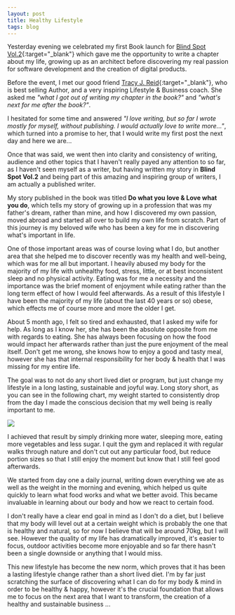```yaml
---
layout: post
title: Healthy Lifestyle
tags: blog
---
```


Yesterday evening we celebrated my first Book launch for [Blind Spot Vol.2](https://www.amazon.co.uk/dp/0992792533/ref=cm_sw_r_tw_dp_U_x_qV7VBbKYVPYBY){:target="_blank"} which gave me the opportunity to write a chapter about my life, growing up as an architect before discovering my real passion for software development and the creation of digital products.

Before the event, I met our good friend [Tracy J. Reid](https://twitter.com/thefemininecode){:target="_blank"}, who is best selling Author, and a very inspiring Lifestyle & Business coach. She asked me *"what I got out of writing my chapter in the book?"* and *"what's next for me after the book?"*.

I hesitated for some time and answered *"I love writing, but so far I wrote mostly for myself, without publishing. I would actually love to write more..."*, which turned into a promise to her, that I would write my first post the next day and here we are...

Once that was said, we went then into clarity and consistency of writing, audience and other topics that I haven't really payed any attention to so far, as I haven't seen myself as a writer, but having written my story in **Blind Spot Vol.2** and being part of this amazing and inspiring group of writers, I am actually a published writer.

My story published in the book was titled **Do what you love & Love what you do**, which tells my story of growing up in a profession that was my father's dream, rather than mine, and how I discovered my own passion, moved abroad and started all over to build my own life from scratch. Part of this journey is my beloved wife who has been a key for me in discovering what's important in life.

One of those important areas was of course loving what I do, but another area that she helped me to discover recently was my health and well-being, which was for me all but important. I heavily abused my body for the majority of my life with unhealthy food, stress, little, or at best inconsistent sleep and no physical activity. Eating was for me a necessity and the importance was the brief moment of enjoyment while eating rather than the long term effect of how I would feel afterwards. As a result of this lifestyle I have been the majority of my life (about the last 40 years or so) obese, which effects me of course more and more the older I get.

About 5 month ago, I felt so tired and exhausted, that I asked my wife for help. As long as I know her, she has been the absolute opposite from me with regards to eating. She has always been focusing on how the food would impact her afterwards rather than just the pure enjoyment of the meal itself. Don't get me wrong, she knows how to enjoy a good and tasty meal, however she has that internal responsibility for her body & health that I was missing for my entire life.

The goal was to not do any short lived diet or program, but just change my lifestyle in a long lasting, sustainable and joyful way. Long story short, as you can see in the following chart, my weight started to consistently drop from the day I made the conscious decision that my well being is really important to me.

![](/assets/images/2018-09-30-healthy-lifestyle/my_weight_chart.png)

I achieved that result by simply drinking more water, sleeping more, eating more vegetables and less sugar. I quit the gym and replaced it with regular walks through nature and don't cut out any particular food, but reduce portion sizes so that I still enjoy the moment but know that I still feel good afterwards.

We started from day one a daily journal, writing down everything we ate as well as the weight in the morning and evening, which helped us quite quickly to learn what food works and what we better avoid. This became invaluable in learning about our body and how we react to certain food.

I don't really have a clear end goal in mind as I don't do a diet, but I believe that my body will level out at a certain weight which is probably the one that is healthy and natural, so for now I believe that will be around 70kg, but I will see. However the quality of my life has dramatically improved, it's easier to focus, outdoor activities become more enjoyable and so far there hasn't been a single downside or anything that I would miss.

This new lifestyle has become the new norm, which proves that it has been a lasting lifestyle change rather than a short lived diet. I'm by far just scratching the surface of discovering what I can do for my body & mind in order to be healthy & happy, however it's the crucial foundation that allows me to focus on the next area that I want to transform, the creation of a healthy and sustainable business ...
